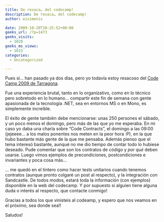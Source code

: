 ```yaml
---
title: De resaca… del codecamp!
description: De resaca… del codecamp!
author: eiximenis

date: 2009-10-20T10:25:52+00:00
geeks_url: /?p=1473
geeks_visits:
  - 1020
geeks_ms_views:
  - 1033
categories:
  - Uncategorized

---
```

Pues sí… han pasado ya dos días, pero yo todavía estoy resacoso del [Code Camp 2009 de Tarragona][1].

Fue una experiencia brutal, tanto en lo organizativo, como en lo técnico pero sobretodo en lo humano… compartir este fin de semana con gente apasionada de la tecnología .NET, sea en entornos MS o en Mono, es simplemente increíble.

El éxito de gente también debe mencionarse: unas 250 persones el sábado, y un poco menos el domingo, pero más de las que yo me esperaba. En mi caso yo daba una charla sobre “Code Contracts”, el domingo a las 09:00 (jejeeee… a los malos ponentes nos meten en la peor hora :P), en la que hubo bastante más gente de la que me pensaba. Además pienso que el tema interesó bastante, aunqué no me dio tiempo de contar todo lo hubiese deseado. Pude comentar que son los contratos de código y _por qué_ deben&#160; usarse. Luego vimos ejemplos de precondiciones, postcondiciones e invariantes y poca cosa más…

… me quedó en el tintero como hacer tests unitarios cuando tenemos contratos (aunque pronto colgaré un post al respecto), y la integración con Sandcastle. De todos modos, estará toda la información (con ejemplos) disponible en la web del codecamp. Y por supuesto si alguien tiene alguna duda o interés al respecto, que contacte conmigo!

Gracias a todos los que vinisteis al codeamp, y espero que nos veamos en el próximo, sea donde sea!!

Saludos!

 [1]: http://www.codecamp.es